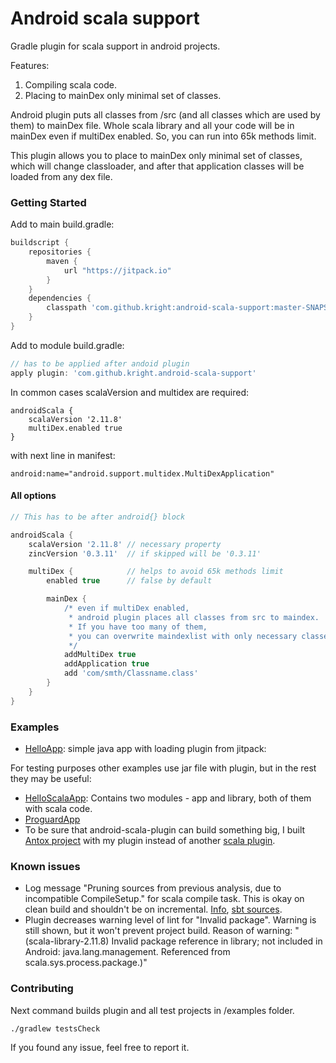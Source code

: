 # Android scala support
Gradle plugin for scala support in android projects.

Features:

1. Compiling scala code.
2. Placing to mainDex only minimal set of classes.

Android plugin puts all classes from /src (and all classes which are used by them) to mainDex file. Whole scala library and all your code will be in mainDex even if multiDex enabled. So, you can run into 65k methods limit.

This plugin allows you to place to mainDex only minimal set of classes, which will change classloader, and after that application classes will be loaded from any dex file.

### Getting Started

Add to main build.gradle:
```groovy
buildscript {
    repositories {
        maven {
            url "https://jitpack.io"
        }
    }
    dependencies {
        classpath 'com.github.kright:android-scala-support:master-SNAPSHOT' // the newest version
    }
}
```

Add to module build.gradle:

```groovy
// has to be applied after andoid plugin
apply plugin: 'com.github.kright.android-scala-support'
```

In common cases scalaVersion and multidex are required:
```
androidScala {
    scalaVersion '2.11.8'
    multiDex.enabled true
}
```
with next line in manifest:
```
android:name="android.support.multidex.MultiDexApplication"
```

#### All options

```groovy
// This has to be after android{} block

androidScala {
    scalaVersion '2.11.8' // necessary property
    zincVersion '0.3.11'  // if skipped will be '0.3.11'

    multiDex {            // helps to avoid 65k methods limit
        enabled true      // false by default

        mainDex {
            /* even if multiDex enabled,
             * android plugin places all classes from src to maindex.
             * If you have too many of them,
             * you can overwrite maindexlist with only necessary classes
             */
            addMultiDex true
            addApplication true
            add 'com/smth/Classname.class'
        }
    }
}
```

### Examples

* [HelloApp](https://github.com/Kright/android-scala-support/tree/master/examples/HelloApp): simple java app with loading plugin from jitpack:

For testing purposes other examples use jar file with plugin, but in the rest they may be useful:

* [HelloScalaApp](https://github.com/Kright/android-scala-support/tree/master/examples/HelloScalaApp): Contains two modules - app and library, both of them with scala code.
* [ProguardApp](https://github.com/Kright/android-scala-support/tree/master/examples/ProguardApp)
* To be sure that android-scala-plugin can build something big, I built [Antox project](https://github.com/Kright/Antox/tree/change-plugin) with my plugin instead of another [scala plugin](https://github.com/saturday06/gradle-android-scala-plugin).

### Known issues

* Log message "Pruning sources from previous analysis, due to incompatible CompileSetup." for scala compile task. This is okay on clean build and shouldn't be on incremental. [Info](https://github.com/sbt-compiler-maven-plugin/sbt-compiler-maven-plugin/issues/26), [sbt sources](https://github.com/sbt/sbt/commit/b70345c61b288276d5237261458c6676f34b696d).
* Plugin decreases warning level of lint for "Invalid package". Warning is still shown, but it won't prevent project build. Reason of warning: "(scala-library-2.11.8) Invalid package reference in library; not included in Android: java.lang.management. Referenced from scala.sys.process.package.)"

### Contributing

Next command builds plugin and all test projects in /examples folder.
```
./gradlew testsCheck
```

If you found any issue, feel free to report it.

